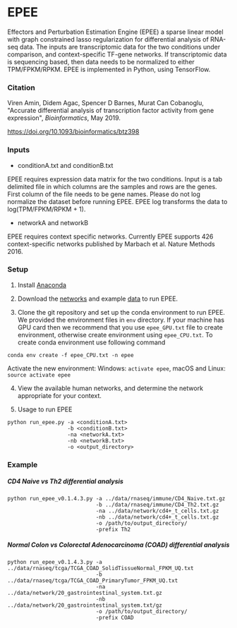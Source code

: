 # EPEE

Effectors and Perturbation Estimation Engine (EPEE) a sparse linear model with graph constrained lasso regularization for differential analysis of RNA-seq data. The inputs are transcriptomic data for the two conditions under comparison, and context-specific TF-gene networks. If transcriptomic data is sequencing based, then data needs to be normalized to either TPM/FPKM/RPKM. EPEE is implemented in Python, using TensorFlow.

### Citation

Viren Amin, Didem Agac, Spencer D Barnes, Murat Can Cobanoglu, "Accurate differential analysis of transcription factor activity from gene expression", *Bioinformatics*, May 2019.

https://doi.org/10.1093/bioinformatics/btz398

### Inputs

- conditionA.txt and conditionB.txt

EPEE requires expression data matrix for the two conditions. Input is a tab delimited file in which columns are the samples and rows are the genes. First column of the file needs to be gene names.
Please do not log normalize the dataset before running EPEE. EPEE log transforms the data to log(TPM/FPKM/RPKM + 1).

- networkA and networkB

EPEE requires context specific networks. Currently EPEE supports 426 context-specific networks published by Marbach et al. Nature Methods 2016.


### Setup

1. Install [Anaconda](https://www.anaconda.com/download)

2. Download the [networks](http://regulatorycircuits.org/download.html) and example [data](https://github.com/Cobanoglu-Lab/EPEE/tree/master/test/data) to run EPEE.

3. Clone the git repository and set up the conda environment to run EPEE. We provided the environment files in `env` directory. If your machine has GPU card then we recommend that you use `epee_GPU.txt` file to create environment, otherwise create environment using `epee_CPU.txt`. To create conda environment use following command
```
conda env create -f epee_CPU.txt -n epee
```
Activate the new environment: Windows: `activate epee`, macOS and Linux: `source activate epee`

4. View the available human networks, and determine the network appropriate for your context.

5. Usage to run EPEE

```
python run_epee.py -a <conditionA.txt>
                   -b <conditionB.txt>
                   -na <networkA.txt>
                   -nb <networkB.txt>
                   -o <output_directory>
```

### Example

##### CD4 Naive vs Th2 differential analysis

```
python run_epee_v0.1.4.3.py -a ../data/rnaseq/immune/CD4_Naive.txt.gz
                            -b ../data/rnaseq/immune/CD4_Th2.txt.gz
                            -na ../data/network/cd4+_t_cells.txt.gz
                            -nb ../data/network/cd4+_t_cells.txt.gz
                            -o /path/to/output_directory/
                            -prefix Th2
```

##### Normal Colon vs Colorectal Adenocarcinoma (COAD) differential analysis

```
python run_epee_v0.1.4.3.py -a ../data/rnaseq/tcga/TCGA_COAD_SolidTissueNormal_FPKM_UQ.txt
                            -b ../data/rnaseq/tcga/TCGA_COAD_PrimaryTumor_FPKM_UQ.txt
                            -na ../data/network/20_gastrointestinal_system.txt.gz
                            -nb ../data/network/20_gastrointestinal_system.txt/gz
                            -o /path/to/output_directory/
                            -prefix COAD
```
